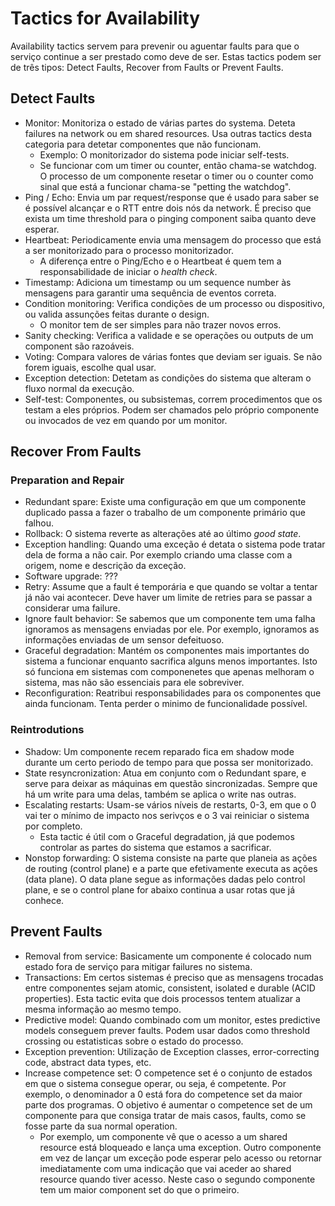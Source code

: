 # Tactics for Availability

Availability tactics servem para prevenir ou aguentar faults para que o serviço continue a ser prestado como deve de ser. Estas tactics podem ser de três tipos: Detect Faults, Recover from Faults or Prevent Faults.

## Detect Faults

- Monitor: Monitoriza o estado de várias partes do systema. Deteta failures na network ou em shared resources. Usa outras tactics desta categoria para detetar componentes que não funcionam.
  - Exemplo: O monitorizador do sistema pode iniciar self-tests. 
  - Se funcionar com um timer ou counter, então chama-se watchdog. O processo de um componente resetar o timer ou o counter como sinal que está a funcionar chama-se "petting the watchdog".
- Ping / Echo: Envia um par request/response que é usado para saber se é possível alcançar e o RTT entre dois nós da network. É preciso que exista um time threshold para o pinging component saiba quanto deve esperar.
- Heartbeat: Periodicamente envia uma mensagem do processo que está a ser monitorizado para o processo monitorizador.
  - A diferença entre o Ping/Echo e o Heartbeat é quem tem a responsabilidade de iniciar o *health check*.
- Timestamp: Adiciona um timestamp ou um sequence number às mensagens para garantir uma sequência de eventos correta.
- Condition monitoring: Verifica condições de um processo ou dispositivo, ou valida assunções feitas durante o design.
  - O monitor tem de ser simples para não trazer novos erros.
- Sanity checking: Verifica a validade e se operações ou outputs de um component são razoáveis.
- Voting: Compara valores de várias fontes que deviam ser iguais. Se não forem iguais, escolhe qual usar.
- Exception detection: Detetam as condições do sistema que alteram o fluxo normal da execução.
- Self-test: Componentes, ou subsistemas, correm procedimentos que os testam a eles próprios. Podem ser chamados pelo próprio componente ou invocados de vez em quando por um monitor.

## Recover From Faults

### Preparation and Repair

- Redundant spare: Existe uma configuração em que um componente duplicado passa a fazer o trabalho de um componente primário que falhou.
- Rollback: O sistema reverte as alterações até ao último *good state*.
- Exception handling: Quando uma exceção é detata o sistema pode tratar dela de forma a não cair. Por exemplo criando uma classe com a origem, nome e descrição da exceção.
- Software upgrade: ???
- Retry: Assume que a fault é temporária e que quando se voltar a tentar já não vai acontecer. Deve haver um limite de retries para se passar a considerar uma failure.
- Ignore fault behavior: Se sabemos que um componente tem uma falha ignoramos as mensagens enviadas por ele. Por exemplo, ignoramos as informações enviadas de um sensor defeituoso.
- Graceful degradation: Mantém os componentes mais importantes do sistema a funcionar enquanto sacrifica alguns menos importantes. Isto só funciona em sistemas com componenetes que apenas melhoram o sistema, mas não são essenciais para ele sobreviver.
- Reconfiguration: Reatribui responsabilidades para os componentes que ainda funcionam. Tenta perder o minimo de funcionalidade possível.

### Reintrodutions

- Shadow: Um componente recem reparado fica em shadow mode durante um certo periodo de tempo para que possa ser monitorizado.
- State resyncronization: Atua em conjunto com o Redundant spare, e serve para deixar as máquinas em questão sincronizadas. Sempre que há um write para uma delas, também se aplica o write nas outras.
- Escalating restarts: Usam-se vários níveis de restarts, 0-3, em que o 0 vai ter o mínimo de impacto nos serivços e o 3 vai reiniciar o sistema por completo.
  - Esta tactic é útil com o Graceful degradation, já que podemos controlar as partes do sistema que estamos a sacrificar.
- Nonstop forwarding: O sistema consiste na parte que planeia as ações de routing (control plane) e a parte que efetivamente executa as ações (data plane). O data plane segue as informações dadas pelo control plane, e se o control plane for abaixo continua a usar rotas que já conhece.

## Prevent Faults

- Removal from service: Basicamente um componente é colocado num estado fora de serviço para mitigar failures no sistema.
- Transactions: Em certos sistemas é preciso que as mensagens trocadas entre componentes sejam atomic, consistent, isolated e durable (ACID properties). Esta tactic evita que dois processos tentem atualizar a mesma informação ao mesmo tempo.
- Predictive model: Quando combinado com um monitor, estes predictive models conseguem prever faults. Podem usar dados como threshold crossing ou estatisticas sobre o estado do processo.
- Exception prevention: Utilização de Exception classes, error-correcting code, abstract data types, etc.
- Increase competence set: O competence set é o conjunto de estados em que o sistema consegue operar, ou seja, é competente. Por exemplo, o denominador a 0 está fora do competence set da maior parte dos programas. O objetivo é aumentar o competence set de um componente para que consiga tratar de mais casos, faults, como se fosse parte da sua normal operation.
  - Por exemplo, um componente vê que o acesso a um shared resource está bloqueado e lança uma exception. Outro componente em vez de lançar um exceção pode esperar pelo acesso ou retornar imediatamente com uma indicação que vai aceder ao shared resource quando tiver acesso. Neste caso o segundo componente tem um maior component set do que o primeiro.